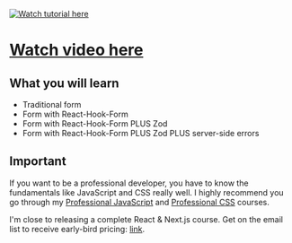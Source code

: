 [![Watch tutorial here](https://img.youtube.com/vi/u6PQ5xZAv7Q/0.jpg)](https://youtu.be/u6PQ5xZAv7Q)

# [Watch video here](https://youtu.be/u6PQ5xZAv7Q)

## What you will learn

- Traditional form
- Form with React-Hook-Form
- Form with React-Hook-Form PLUS Zod
- Form with React-Hook-Form PLUS Zod PLUS server-side errors

## Important

If you want to be a professional developer, you have to know the fundamentals like JavaScript and CSS really well. I highly recommend you go through my [Professional JavaScript](https://www.udemy.com/course/professional-javascript-course/?referralCode=0C1D5752923168BC87C2) and [Professional CSS](https://www.udemy.com/course/professional-css/?referralCode=4C3C08E82629E6B15752) courses.

I'm close to releasing a complete React & Next.js course. Get on the email list to receive early-bird pricing: [link](https://email.bytegrad.com/).
